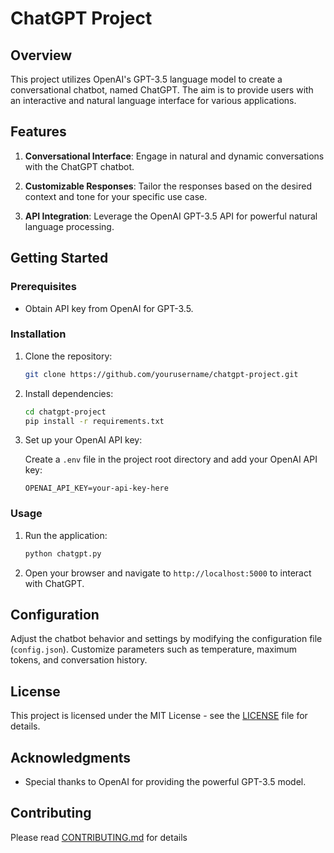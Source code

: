 # ChatGPT Project

## Overview

This project utilizes OpenAI's GPT-3.5 language model to create a conversational chatbot, named ChatGPT. The aim is to provide users with an interactive and natural language interface for various applications.

## Features

1. **Conversational Interface**: Engage in natural and dynamic conversations with the ChatGPT chatbot.

2. **Customizable Responses**: Tailor the responses based on the desired context and tone for your specific use case.

3. **API Integration**: Leverage the OpenAI GPT-3.5 API for powerful natural language processing.

## Getting Started

### Prerequisites

- Obtain API key from OpenAI for GPT-3.5.

### Installation

1. Clone the repository:

    ```bash
    git clone https://github.com/yourusername/chatgpt-project.git
    ```

2. Install dependencies:

    ```bash
    cd chatgpt-project
    pip install -r requirements.txt
    ```

3. Set up your OpenAI API key:

    Create a `.env` file in the project root directory and add your OpenAI API key:

    ```env
    OPENAI_API_KEY=your-api-key-here
    ```

### Usage

1. Run the application:

    ```bash
    python chatgpt.py
    ```

2. Open your browser and navigate to `http://localhost:5000` to interact with ChatGPT.

## Configuration

Adjust the chatbot behavior and settings by modifying the configuration file (`config.json`). Customize parameters such as temperature, maximum tokens, and conversation history.

## License

This project is licensed under the MIT License - see the [LICENSE](LICENSE) file for details.

## Acknowledgments

- Special thanks to OpenAI for providing the powerful GPT-3.5 model.

## Contributing

Please read [CONTRIBUTING.md](CONTRIBUTING.md) for details 
